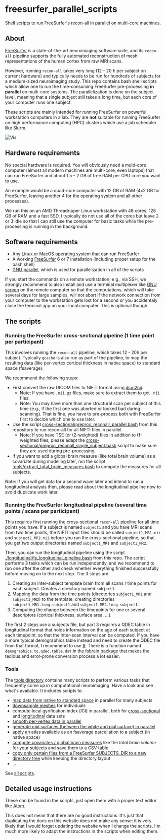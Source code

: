 # freesurfer_parallel_scripts
Shell scripts to run FreeSurfer's recon-all in parallel on multi-core machines.


## About

[FreeSurfer](https://freesurfer.net/) is a state-of-the-art neuroimaging software suite, and its `recon-all` pipeline supports the fully automated reconstruction of mesh representations of the human cortex from raw MRI scans. 

However, running `recon-all` takes very long (12 - 20 h per subject on current hardware) and typically needs to be run for hundreds of subjects for a medium-sized neuroimaging study. This repo contains bash shell scripts which allow one to run the time-consuming FreeSurfer pre-processing **in parallel** on multi-core systems. The parallelization is done on the subject level, meaning that a single subject still takes a long time, but each core of your computer runs one subject.

These scripts are mainly intended for running FreeSurfer on powerful workstation computers in a lab. They are **not** suitable for running FreeSurfer on high performance computing (HPC) clusters which use a job scheduler like Slurm.

![Vis](https://github.com/dfsp-spirit/freesurfer_parallel_scripts/blob/main/web/freesurfer_parallel_scripts.png?raw=true "freesurfer_parallel_scripts")

## Hardware requirements

No special hardware is required. You will obviously need a multi-core computer (almost all modern machines are multi-core, even laptops) that can run FreeSurfer and about 1.5 - 2 GB of free RAM per CPU core you want to use.

An example would be a quad-core computer with 12 GB of RAM (4x2 GB for FreeSurfer, leaving another 4 for the operating system and all other processes).

We run this on an AMD Threadripper Linux workstation with 48 cores, 128 GB of RAM and a fast SSD. I typically do not use all of the cores but leave 2 or 3 idle so that I can still use the computer for basic tasks while the pre-processing is running in the background.

## Software requirements

* Any Linux or MacOS operating system that can run FreeSurfer
* A working [FreeSurfer](https://freesurfer.net/) 6 or 7 installation (including proper setup for the bash shell)
* [GNU parallel](https://www.gnu.org/software/parallel/), which is used for parallelization in all of the scripts

If you start the commands on a remote workstation, e.g., via SSH, we strongly recommend to also install and use a terminal multiplexer like [GNU screen](https://www.gnu.org/software/screen/) on the remote computer so that the computations, which will take several days for large samples, will not abort if the network connection from your computer to the workstation gets lost for a second or you accidentaly close the terminal app on your local computer. This is optional though.


## The scripts


### Running the FreeSurfer cross-sectional pipeline (1 time point per participant)

This involves running the `recon-all` pipeline, which takes 12 - 20h per subject. Typically `qcache` is also run as part of the pipeline, to map the resulting data (like per-vertex cortical thickness in native space) to standard space (fsaverage).

We recommend the following steps:

* First convert the raw DICOM files to NIFTI format using [dcm2nii](https://www.nitrc.org/plugins/mwiki/index.php/dcm2nii:MainPage).
  - Note: If you have `.nii.gz` files, make sure to extract them to get `.nii` files.
  - Note: You may have more than one structural scan per subject at this time (e.g., if the first one was aborted or looked bad during scanning). That is fine, you have to pre-process both with FreeSurfer first to decide which one to use later.
* Use the script [cross-sectional/preproc_reconall_parallel.bash](./cross-sectional/preproc_reconall_parallel.bash) from this repository to run recon-all for all NIFTI files in parallel.
  - Note: If you have TSE (or t2-weighted) files in addition to t1-weighted files, please adapt the [cross-sectional/preproc_reconall_single_subject.bash](https://github.com/dfsp-spirit/freesurfer_parallel_scripts/blob/main/cross-sectional/preproc_reconall_single_subject.bash) script to make sure they are used during pre-processing.
* If you want to add a global brain measure (like total brain volume) as a covariate during modeling later, run the script [tools/extract_total_brain_measures.bash](./tools/extract_total_brain_measures.bash) to compute the measures for all subjects.

Note: If you will get data for a second wave later and intend to run a longitudinal analysis then, please read about the longitudinal pipeline now to avoid duplicate work later.


### Running the FreeSurfer longitudinal pipeline (several time points / scans per participant)

This requires first running the cross-sectional `recon-all` pipeline for all time points you have. If a subject is named `subject1` and you have MRI scans from two time points, the NIFTI input files should be called `subject1_MR1.nii` and `subject1_MR2.nii` before you run the cross-sectional pipeline, so that you get two output directories named `subject1_MR1` and `subject1_MR2`.

Then, you can run the longitudinal pipeline using the script [./longitudinal/fs_longitudinal_pipeline.bash](./longitudinal/fs_longitudinal_pipeline.bash) from this repo. The script performs 3 tasks which can be run independently, and we recommend to run one after the other and check whether everything finished successfully before moving on to the next step. The 3 steps are:

1) Creating an inter-subject template brain from all scans / time points for each subject. Creates a directory named `subject1`.
2) Mapping the data from the time points (directories `subject1_MR1` and `subject1_MR2`) to the template, creating directories `subject1_MR1.long.subject1` and `subject1_MR2.long.subject1`.
3) Computing the change between the timepoints for one or several descriptors (cortical thickness, surface area, ...).

The first 2 steps use a subjects file, but part 3 requires a QDEC table in longitudinal format that holds information on the age of each subject at each timepoint, so that the inter-scan interval can be computed. If you have a more typical demographics table instead and need to create the QDEC file from that format, I recommend to use [R](https://www.r-project.org/). There is a function named `demographics.to.qdec.table.dat` in the [fsbrain package](https://github.com/dfsp-spirit/fsbrain) that makes the tedious and error-prone conversion process a lot easier.

### Tools

The [tools directory](./tools/) contains many scripts to perform various tasks that frequently come up in computational neuroimaging. Have a look and see what's available. It includes scripts to:

* [map data from native to standard space](./tools/map_to_fsaverage_parallel.bash) in parallel for many subjects
* [downsample meshes](./tools/downsample_mesh_subject.bash) for individuals
* compute local gyrification index (lGI) in parallel, both for [cross-sectional](./tools/parallel_lgi_native.bash) and [longitudinal](./tools/parallel_lgi_native_longitudinal.bash) data sets
* [smooth per-vertex data in parallel](./tools/smooth_stddata_custom_parallel.bash)
* [generate mid surfaces (between the white and pial surface) in parallel](./tools/parallel_gen_mid_surface.bash)
* [apply an atlas](./tools/apply_atlas_fs.bash) available as an fsaverage parcellation to a subject (in native space)
* [compute covariates / global brain measures](./tools/extract_total_brain_measures.bash) like the *total brain volume* for your subjects and save them to a CSV table
* [copy only certain files from a FreeSurfer SUBJECTS_DIR to a new directory tree](./tools/deepcopy_brain_measures_only.bash) while keeping the directory layout
* ...

See [all scripts](./tools/). 

## Detailed usage instructions

These can be found in the scripts, just open them with a proper text editor like [Atom](https://atom.io/). 

This does not mean that there are no good instructions. It's just that duplicating the docs on this website does not make any sense: it is very likely that I would forget updating the website when I change the scripts. I'm much more likely to adapt the instructions in the scripts when editing them.
